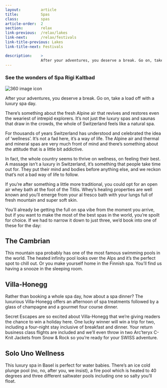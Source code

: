 ```yaml
---
layout:         article
title:          Spas
class:          spas
article-order:  2
section:        relax
link-previous:  /relax/lakes
link-next:      /relax/festivals
link-title-previous: Lakes
link-title-next: Festivals

description:    >
                After your adventures, you deserve a break. Go on, take a load off with a luxury spa day.
---
```


<div class="row three-sixty bleed-width">
  <a id="three-sixty-spa-rigi-kaltbad" href="{{site.baseurl}}/three-sixty/SpaRigi-Kaltbad" class="three-sixty__link"></a>
  <h3 class="three-sixty__title">
    <span class="three-sixty__title-small">See the wonders of</span>
    Spa Rigi Kaltbad
  </h3>
  <img class="three-sixty__icon" src="{{site.baseurl}}/img/icon/three-sixty.png" alt="360 image icon">
  <div class="three-sixty__bg" style="background-image: url('{{site.baseurl}}/img/three-sixty/spa-rigi-kaltbad.jpg');"></div>
</div>

<div class="row">
  <p class="lead-paragraph">After your adventures, you deserve a break. Go on, take a load off with a luxury spa day.</p>
  <p>There’s something about the fresh Alpine air that revives and restores even the weariest of intrepid explorers. It’s not just the luxury spas and saunas that draw in the crowds, the whole of Switzerland feels like a natural spa.</p>
  <p>For thousands of years Switzerland has understood and celebrated the idea of ‘wellness’. It’s not a fad here, it’s a way of life. The Alpine air and thermal and mineral spas are very much front of mind and there’s something about the attitude that is a little bit addictive.</p>
</div>

<div class="row"></div>
<div class="row"><div class="bg-image-ratio bg-image-ratio--21-9" style="background-image: url('{{site.baseurl}}/img/content/spa-04.jpg');"></div></div>
<div class="row"></div>

In fact, the whole country seems to thrive on wellness, on feeling their best. A massage isn’t a luxury in Switzerland, it’s something that people take time out for. They put their mind and bodies before anything else, and we reckon that’s not a bad way of life to follow.

If you’re after something a little more traditional, you could opt for an open air whey bath at the foot of the Titlis. Whey’s healing properties are well known and you’ll emerge from your al fresco bath with your lungs full of fresh mountain and super soft skin.

You’ll already be getting the full on spa vibe from the moment you arrive, but if you want to make the most of the best spas in the world, you’re spoilt for choice. If we had to narrow it down to just three, we’d book into one of these for the day:

<div class="row"></div>
<h2 class="row">The Cambrian</h2>

This mountain spa probably has one of the most famous swimming pools in the world. The heated infinity pool looks over the Alps and it’s the perfect spot to chill out. Or you make yourself home in the Finnish spa. You’ll find us having a snooze in the sleeping room.

<div class="row"></div>
<div class="row bg-image-ratio bg-image-ratio--21-9" style="background-image: url('{{site.baseurl}}/img/content/spa-02.jpg');"></div>

<div class="row"></div>
<h2 class="row">Villa-Honegg</h2>

Rather than booking a whole spa day, how about a spa dinner? The luxurious Villa-Honegg offers an afternoon of spa treatments followed by a glass of champagne and a gourmet four course dinner.

Secret Escapes are so excited about Villa-Honegg that we’re giving readers the chance to win a holiday here. One lucky winner will win a trip for two, including a four-night stay inclusive of breakfast and dinner. Your return business class flights are included and we’ll even throw in two Arc’teryx C-Knit Jackets from Snow & Rock so you’re ready for your SWISS adventure.

<div class="row"></div>
<div class="row bg-image-ratio bg-image-ratio--21-9" style="background-image: url('{{site.baseurl}}/img/content/spa-03.jpg');"></div>

<div class="row"></div>
<h2 class="row">Solo Uno Wellness</h2>

This luxury spa in Basel is perfect for water babies. There’s an ice cold plunge pool (no, no, after you, we insist), a fire pool which is heated to 40 degrees and three different saltwater pools including one so salty you’ll float.

<div class="row"></div>
<div class="row bg-image-ratio bg-image-ratio--21-9" style="background-image: url('{{site.baseurl}}/img/content/spa-01.jpg');"></div>
